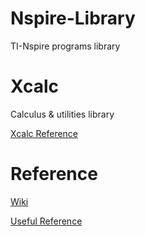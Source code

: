 <h1>Nspire-Library</h1>

TI-Nspire programs library

<h1>Xcalc</h1>

Calculus & utilities library

[Xcalc Reference](https://github.com/Decimation/Nspire-Library/wiki/Xcalc-Reference)

<h1>Reference</h1>

[Wiki](https://github.com/Decimation/Nspire-Library/wiki)

[Useful Reference](https://github.com/Decimation/Nspire-Library/wiki/Useful-Reference)
